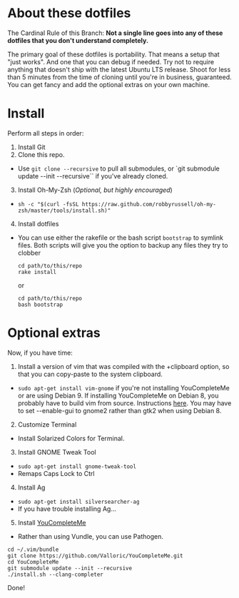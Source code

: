 # About these dotfiles
The Cardinal Rule of this Branch: **Not a single line goes into any of these dotfiles that you don't understand completely.**

The primary goal of these dotfiles is portability. That means a setup that "just works". And one that you can debug if needed. Try not to require anything that doesn't ship with the latest Ubuntu LTS release. Shoot for less than 5 minutes from the time of cloning until you're in business, guaranteed. You can get fancy and add the optional extras on your own machine. 

# Install
Perform all steps in order: 

1. Install Git
2. Clone this repo.
  * Use `git clone --recursive` to pull all submodules, or `git submodule update --init --recursive`` if you've already cloned. 
3. Install Oh-My-Zsh (*Optional, but highly encouraged*) 
  * `sh -c "$(curl -fsSL https://raw.github.com/robbyrussell/oh-my-zsh/master/tools/install.sh)"`
4. Install dotfiles
 * You can use either the rakefile or the bash script `bootstrap` to symlink files. 
   Both scripts will give you the option to backup any files they try to clobber 
    ```
    cd path/to/this/repo
    rake install
    ```
    or
    ```
    cd path/to/this/repo
    bash bootstrap
    ```

# Optional extras
Now, if you have time:

1. Install a version of vim that was compiled with the +clipboard option, so that you can copy-paste to the system clipboard. 
  * `sudo apt-get install vim-gnome` if you're not installing YouCompleteMe or are using Debian 9. If installing YouCompleteMe on Debian 8, you probably have to build vim from source. Instructions [here](https://github.com/Valloric/YouCompleteMe). You may have to set --enable-gui to gnome2 rather than gtk2 when using Debian 8.
2. Customize Terminal
  * Install Solarized Colors for Terminal. 
3. Install GNOME Tweak Tool
  * `sudo apt-get install gnome-tweak-tool`
  * Remaps Caps Lock to Ctrl
4. Install Ag
  * `sudo apt-get install silversearcher-ag`
  * If you have trouble installing Ag...
5. Install [YouCompleteMe](https://github.com/Valloric/YouCompleteMe)
  * Rather than using Vundle, you can use Pathogen. 
  ```
  cd ~/.vim/bundle
  git clone https://github.com/Valloric/YouCompleteMe.git
  cd YouCompleteMe
  git submodule update --init --recursive
  ./install.sh --clang-completer
  ```  
  Done!
